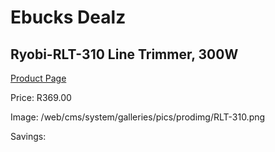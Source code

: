 
# Ebucks Dealz
## Ryobi-RLT-310 Line Trimmer, 300W
[Product Page](https://www.ebucks.com/web/shop/productSelected.do?prodId=1220086796&catId=363410833)

Price: R369.00

Image: /web/cms/system/galleries/pics/prodimg/RLT-310.png

Savings: 


	